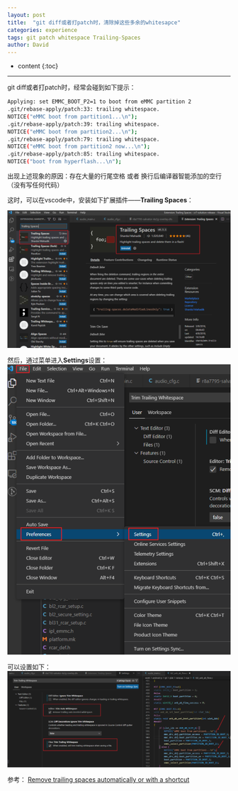 ```yaml
---
layout: post
title:  "git diff或者打patch时，清除掉这些多余的whitesapce"
categories: experience
tags: git patch whitespace Trailing-Spaces
author: David
---
```


* content
{:toc}

---

git diff或者打patch时，经常会碰到如下提示：
```bash
Applying: set EMMC_BOOT_P2=1 to boot from eMMC partition 2
.git/rebase-apply/patch:33: trailing whitespace.
NOTICE("eMMC boot from partition1...\n");
.git/rebase-apply/patch:39: trailing whitespace.
NOTICE("eMMC boot from partition2...\n");
.git/rebase-apply/patch:79: trailing whitespace.
NOTICE("eMMC boot from partition2 now...\n");
.git/rebase-apply/patch:85: trailing whitespace.
NOTICE("boot from hyperflash...\n");
```
出现上述现象的原因：存在大量的行尾空格 或者 换行后编译器智能添加的空行（没有写任何代码）

这时，可以在vscode中，安装如下扩展插件——**Trailing Spaces**：

![Extension - Trailing Spaces](https://github.com/titron/titron.github.io/raw/master/img/2022-06-22-vscode-trim-trailing-spaces-extensions.png)

然后，通过菜单进入**Settings**设置：
![Settings](https://github.com/titron/titron.github.io/raw/master/img/2022-06-22-vscode-trim-trailing-spaces-menu-settings.png)

可以设置如下：
![Settings-Remove and Trim](https://github.com/titron/titron.github.io/raw/master/img/2022-06-22-vscode-trim-trailing-spaces-settings.png)


参考：
[Remove trailing spaces automatically or with a shortcut](https://stackoverflow.com/questions/30884131/remove-trailing-spaces-automatically-or-with-a-shortcut)